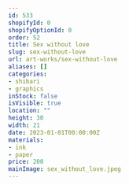 ```yaml
---
id: 533
shopifyId: 0
shopifyOptionId: 0
order: 52
title: Sex without love
slug: sex-without-love
url: art-works/sex-without-love
aliases: []
categories:
- shibari
- graphics
inStock: false
isVisible: true
location: ""
height: 30
width: 21
date: 2023-01-01T00:00:00Z
materials:
- ink
- paper
price: 200
mainImage: sex_without_love.jpeg
---
```

